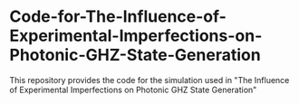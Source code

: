 # Code-for-The-Influence-of-Experimental-Imperfections-on-Photonic-GHZ-State-Generation
This repository provides the code for the simulation used in "The Influence of Experimental Imperfections on Photonic GHZ State Generation"
